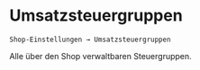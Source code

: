 # Umsatzsteuergruppen

```Shop-Einstellungen → Umsatzsteuergruppen```

Alle über den Shop verwaltbaren Steuergruppen. 